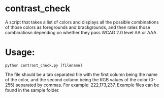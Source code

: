 # contrast_check
A script that takes a list of colors and displays all the possible combinations of those colors as foregrounds and brackgrounds, and then rates those combinatiosn depending on whether they pass WCAG 2.0 level AA or AAA.

# Usage:
```
python contrast_check.py [filename]
```

The file should be a tab separated file with the first column being the name of the color, and the second column being the RGB values of the color (0-255) separated by commas. For example: 222,173,237.
Example files can be found in the sample folder.

